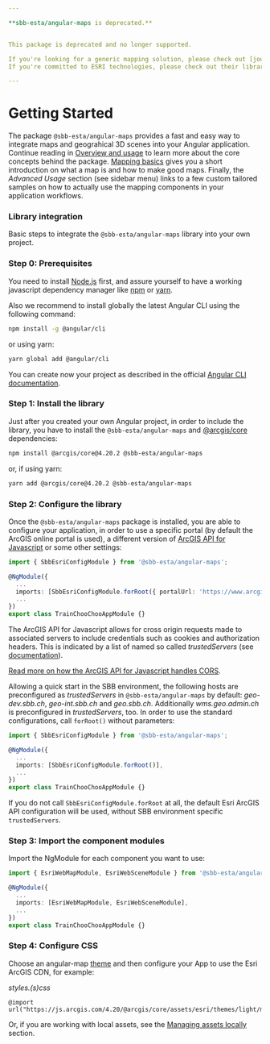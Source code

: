 ```yaml
---

**sbb-esta/angular-maps is deprecated.**


This package is deprecated and no longer supported. 

If you're looking for a generic mapping solution, please check out [journey-maps](/journey-maps).
If you're committed to ESRI technologies, please check out their libraries.

---
```


# Getting Started

The package `@sbb-esta/angular-maps` provides a fast and easy way to integrate maps and geograhical 3D scenes into your Angular application. Continue reading in [Overview and usage](/maps/introduction/overview-and-usage) to learn more about the core concepts behind the package. [Mapping basics](/maps/introduction/mapping-basics) gives you a short introduction on what a map is and how to make good maps. Finally, the _Advanced Usage_ section (see sidebar menu) links to a few custom tailored samples on how to actually use the mapping components in your application workflows.

### Library integration

Basic steps to integrate the `@sbb-esta/angular-maps` library into your own project.

### Step 0: Prerequisites

You need to install [Node.js](https://nodejs.org/it/) first, and assure yourself to have a working javascript dependency manager like [npm](https://www.npmjs.com/) or [yarn](https://yarnpkg.com/lang/en/).

Also we recommend to install globally the latest Angular CLI using the following command:

```sh
npm install -g @angular/cli
```

or using yarn:

```sh
yarn global add @angular/cli
```

You can create now your project as described in the official [Angular CLI documentation](https://cli.angular.io/).

### Step 1: Install the library

Just after you created your own Angular project, in order to include the library, you have to install the `@sbb-esta/angular-maps` and [@arcgis/core](https://www.npmjs.com/package/@arcgis/core) dependencies:

```sh
npm install @arcgis/core@4.20.2 @sbb-esta/angular-maps
```

or, if using yarn:

```sh
yarn add @arcgis/core@4.20.2 @sbb-esta/angular-maps
```

### Step 2: Configure the library

Once the `@sbb-esta/angular-maps` package is installed, you are able to configure your application, in order to use a specific portal (by default the ArcGIS online portal is used), a different version of [ArcGIS API for Javascript](https://developers.arcgis.com/javascript/latest/guide/get-api/) or some other settings:

```ts
import { SbbEsriConfigModule } from '@sbb-esta/angular-maps';

@NgModule({
  ...
  imports: [SbbEsriConfigModule.forRoot({ portalUrl: 'https://www.arcgis.com' })],
  ...
})
export class TrainChooChooAppModule {}
```

The ArcGIS API for Javascript allows for cross origin requests made to associated servers to include credentials such as cookies and authorization headers. This is indicated by a list of named so called _trustedServers_ (see [documentation](https://developers.arcgis.com/javascript/latest/api-reference/esri-config.html#request)).

[Read more on how the ArcGIS API for Javascript handles CORS](https://developers.arcgis.com/javascript/latest/guide/cors/index.html).

Allowing a quick start in the SBB environment, the following hosts are preconfigured as _trustedServers_ in `@sbb-esta/angular-maps` by default: _geo-dev.sbb.ch_, _geo-int.sbb.ch_ and _geo.sbb.ch_. Additionally _wms.geo.admin.ch_ is preconfigured in _trustedServers_, too. In order to use the standard configurations, call `forRoot()` without parameters:

```ts
import { SbbEsriConfigModule } from '@sbb-esta/angular-maps';

@NgModule({
  ...
  imports: [SbbEsriConfigModule.forRoot()],
  ...
})
export class TrainChooChooAppModule {}
```

If you do not call `SbbEsriConfigModule.forRoot` at all, the default Esri ArcGIS API configuration will be used, without SBB environment specific `trustedServers`.

### Step 3: Import the component modules

Import the NgModule for each component you want to use:

```ts
import { EsriWebMapModule, EsriWebSceneModule } from '@sbb-esta/angular-maps';

@NgModule({
  ...
  imports: [EsriWebMapModule, EsriWebSceneModule],
  ...
})
export class TrainChooChooAppModule {}
```

### Step 4: Configure CSS

Choose an angular-map [theme](https://developers.arcgis.com/javascript/latest/styling/#themes) and then configure your App to use the Esri ArcGIS CDN, for example:

_styles.(s)css_

```
@import url("https://js.arcgis.com/4.20/@arcgis/core/assets/esri/themes/light/main.css");
```

Or, if you are working with local assets, see the [Managing assets locally](https://developers.arcgis.com/javascript/latest/es-modules/#managing-assets-locally) section.
